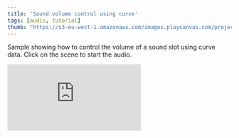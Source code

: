 ```yaml
---
title: 'Sound volume control using curve'
tags: [audio, tutorial]
thumb: "https://s3-eu-west-1.amazonaws.com/images.playcanvas.com/projects/12/436116/1F5514-image-75.jpg"
---
```


Sample showing how to control the volume of a sound slot using curve data. Click on the scene to start the audio.

<div className="iframe-container">
    <iframe loading="lazy" src="https://playcanv.as/p/hmRciuNn/" title="Sound volume control using curve" webkitallowfullscreen="true" mozallowfullscreen="true" allow="autoplay" allowfullscreen="true" allowvr="" scrolling="no" frameborder="0" />
</div>
